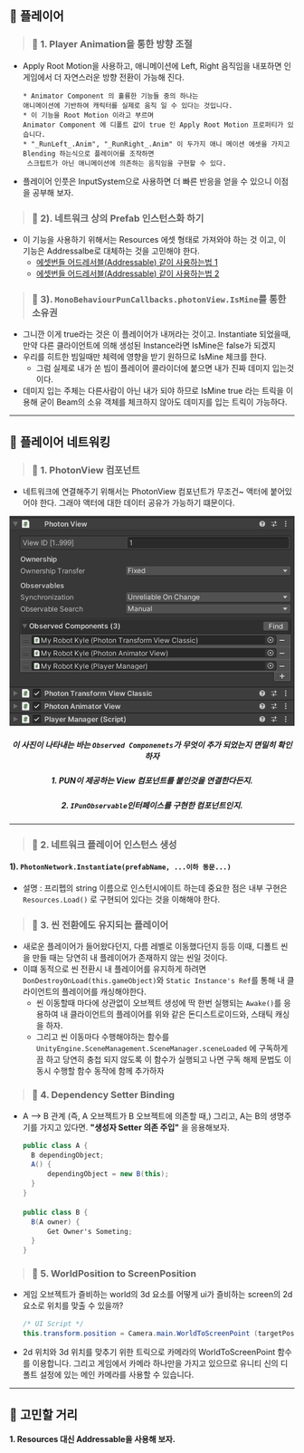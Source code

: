 
## 🔄 플레이어

> ### 📄  1. Player Animation을 통한 방향 조절
*  Apply Root Motion을 사용하고, 애니메이션에 Left, Right 음직임을 내포하면 
인게임에서 더 자연스러운 방향 전환이 가능해 진다.
   ```
   * Animator Component 의 훌륭한 기능들 중의 하나는 
   애니메이션에 기반하여 캐릭터를 실제로 움직 일 수 있다는 것입니다.
   * 이 기능을 Root Motion 이라고 부르며 
   Animator Component 에 디폴트 값이 true 인 Apply Root Motion 프로퍼티가 있습니다.
   * "_RunLeft_.Anim", "_RunRight_.Anim" 이 두가지 애니 메이션 에셋을 가지고 Blending 하는식으로 플레이어를 조작하면 
    스크립트가 아닌 애니메이션에 의존하는 음직임을 구현할 수 있다.
   ```
* 플레이어 인풋은 InputSystem으로 사용하면 더 빠른 반응을 얻을 수 있으니 이점을 공부해 보자.

> ### 📄  2). 네트워크 상의 Prefab 인스턴스화 하기
* 이 기능을 사용하기 위해서는 Resources 에셋 형태로 가져와야 하는 것 이고,
이 기능은 Addressalbe로 대체하는 것을 고민해야 한다.
    * [에셋번들 어드레서블(Addressable) 같이 사용하는법 1](https://wolstar.tistory.com/3)
    * [에셋번들 어드레서블(Addressable) 같이 사용하는법 2](https://doc.photonengine.com/ko-kr/pun/current/gameplay/instantiation)

> ### 📄  3). `MonoBehaviourPunCallbacks.photonView.IsMine`를 통한 소유권
* 그니깐 이게 true라는 것은 이 플레이어가 내꺼라는 것이고.
Instantiate 되었을때, 만약 다른 클라이언트에 의해 생성된 Instance라면 IsMine은 false가 되겠지
* 우리를 히트한 빔일때만 체력에 영향을 받기 원하므로 IsMine 체크를 한다.
  * 그럼 실제로 내가 쏜 빔이 플레이어 콜라이더에 붙으면 내가 진짜 데미지 입는것이다.
* 데미지 입는 주체는 다른사람이 아닌 내가 되야 하므로 IsMine true 라는 트릭을 이용해
굳이 Beam의 소유 객체를 체크하지 않아도 데미지를 입는 트릭이 가능하다.

---

## 🔄 플레이어 네트워킹

> ### 📄  1. PhotonView 컴포넌트

* 네트워크에 연결해주기 위해서는 PhotonView 컴포넌트가 무조건~ 액터에 붙어있어야 한다.
그래야 액터에 대한 데이터 공유가 가능하기 떄문이다.

<div align=center>
    <img src="image/2025-02-07-16-27-38.png">
    <h5>이 사진이 나타내는 바는 <code>Observed Componenets</code>가 무엇이 추가 되었는지 면밀히 확인하자 </h5>
    <h5>1. PUN이 제공하는 View 컴포넌트를 붙인것을 연결한다든지.</h5>
    <h5>2. <code>IPunObservable</code>인터페이스를 구현한 컴포넌트인지.</h5>
</div>

---

> ### 📄  2. 네트워크 플레이어 인스턴스 생성


#### 1). `PhotonNetwork.Instantiate(prefabName, ...이하 동문...)`

* 설명
  : 프리펩의 string 이름으로 인스턴시에이트 하는데 중요한 점은
  내부 구현은 `Resources.Load()` 로 구현되어 있다는 것을 이해해야 한다.

> ### 📄  3. 씬 전환에도 유지되는 플레이어

* 새로운 플레이어가 들어왔다던지, 다름 레벨로 이동했다던지 등등 
이때, 디폴트 씬을 만들 때는 당연히 내 플레이어가 존재하지 않는 씬일 것이다.
* 이떄 동적으로 씬 전환시 내 플레이어를 유지하게 하려면 `DonDestroyOnLoad(this.gameObject)`와 `Static Instance's Ref`를 통해 내 클라이언트의 플레이어를 캐싱해야한다.
  * 씬 이동할때 마다에 상관없이 오브젝트 생성에 딱 한번 실행되는 `Awake()`를 응용하여 
  내 클라이언트의 플레이어를 위와 같은 돈디스트로이드와, 스태틱 캐싱을 하자.
  * 그리고 씬 이동마다 수행해야하는 함수를 `UnityEngine.SceneManagement.SceneManager.sceneLoaded` 에 구독하게끔 하고 
  당연히 충첩 되지 않도록 이 함수가 실행되고 나면 
  구독 해제 문법도 이동시 수행할 함수 동작에 함께 추가하자

> ### 📄  4. Dependency Setter Binding

* A --> B 관계 (즉, A 오브젝트가 B 오브젝트에 의존할 때,) 
그리고, A는 B의 생명주기를 가지고 있다면. **"생성자 Setter 의존 주입"** 을 응용해보자.
  ```cs
  public class A {
    B dependingObject;
    A() {
        dependingObject = new B(this);
    }
  }

  public class B {
    B(A owner) {
        Get Owner's Someting;
    }
  }
  ```

> ### 📄  5. WorldPosition to ScreenPosition

* 게임 오브젝트가 즐비하는 world의 3d 요소를 
어떻게 ui가 즐비하는 screen의 2d요소로 위치를 맞출 수 있을까?
    ```cs
    /* UI Script */
    this.transform.position = Camera.main.WorldToScreenPoint (targetPosition) + screenOffset;
    ```
* 2d 위치와 3d 위치를 맞추기 위한 트릭으로 카메라의 WorldToScreenPoint 함수를 이용합니다. 
그리고 게임에서 카메라 하나만을 가지고 있으므로 
유니티 신의 디폴트 설정에 있는 메인 카메라를 사용할 수 있습니다.

---

## 🔄 고민할 거리

#### 1. Resources 대신 Addressable을 사용해 보자.
